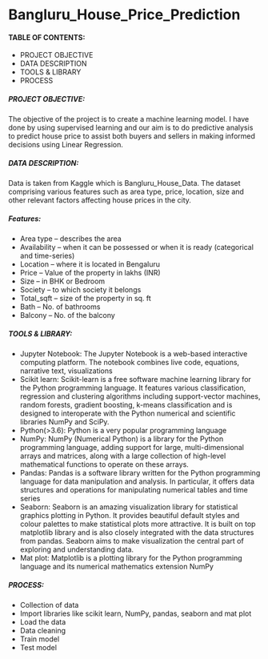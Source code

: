 # Bangluru_House_Price_Prediction
#### TABLE OF CONTENTS:
-	PROJECT OBJECTIVE
-	DATA DESCRIPTION
-	TOOLS & LIBRARY
-	PROCESS 
##### PROJECT OBJECTIVE: 
The objective of the project is to create a machine learning model. I have done by using supervised learning and our aim is to do predictive analysis to predict house price to assist both buyers and sellers in making informed decisions using Linear Regression.
##### DATA DESCRIPTION:
Data is taken from Kaggle which is Bangluru_House_Data. The dataset comprising various features such as area type, price, location, size and other relevant factors affecting house prices in the city.

##### Features: 
*	Area type – describes the area
*	Availability – when it can be possessed or when it is ready (categorical and time-series)
*	Location – where it is located in Bengaluru
*	Price – Value of the property in lakhs (INR)
*	Size – in BHK or Bedroom 
*	Society – to which society it belongs
*	Total_sqft – size of the property in sq. ft
*	Bath – No. of bathrooms
*	Balcony – No. of the balcony
##### TOOLS & LIBRARY:
-	Jupyter Notebook: The Jupyter Notebook is a web-based interactive computing platform. The notebook combines live code, equations, narrative text, visualizations
-	Scikit learn: Scikit-learn is a free software machine learning library for the Python programming language. It features various classification, regression and clustering algorithms including support-vector machines, random forests, gradient boosting, k-means classification  and is designed to interoperate with the Python numerical and scientific libraries NumPy and SciPy.
-	Python(>3.6): Python is a very popular programming language
-	NumPy: NumPy (Numerical Python) is a library for the Python programming language, adding support for large, multi-dimensional arrays and matrices, along with a large collection of high-level mathematical functions to operate on these arrays.
-	Pandas: Pandas is a software library written for the Python programming language for data manipulation and analysis. In particular, it offers data structures and operations for manipulating numerical tables and time series
-	Seaborn: Seaborn is an amazing visualization library for statistical graphics plotting in Python. It provides beautiful default styles and colour palettes to make statistical plots more attractive. It is built on top matplotlib library and is also closely integrated with the data structures from pandas.
Seaborn aims to make visualization the central part of exploring and understanding data.
-	Mat plot: Matplotlib is a plotting library for the Python programming language and its numerical mathematics extension NumPy
##### PROCESS:
- Collection of data
-	Import libraries like scikit learn, NumPy, pandas, seaborn and mat plot
-	Load the data
-	Data cleaning 
-	Train model
-	Test model

